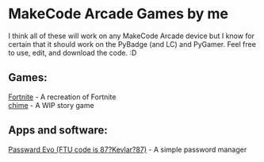 # MakeCode Arcade Games by me
  
I think all of these will work on any MakeCode Arcade device but I know for certain that it should work on the PyBadge (and LC) and PyGamer. Feel free to use, edit, and download the code. :D  
  
## Games:  
[Fortnite](/arcade-Fortnite.uf2)  - A recreation of Fortnite  
[chime](/arcade-chime.uf2)  - A WIP story game  

## Apps and software:
[Passward Evo (FTU code is 87?Kevlar?87)](/arcade-Passward-Evo.uf2)  - A simple password manager
